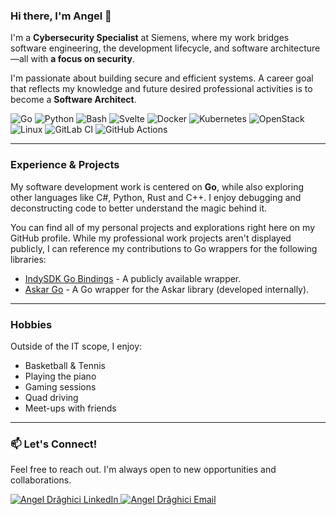 ### Hi there, I'm Angel 👋

I'm a **Cybersecurity Specialist** at Siemens, where my work bridges software engineering, the development lifecycle, and software architecture—all with **a focus on security**.

I'm passionate about building secure and efficient systems. A career goal that reflects my knowledge and future desired professional activities is to become a **Software Architect**.

<p align="left">
  <img src="https://img.shields.io/badge/Go-00ADD8?style=for-the-badge&logo=go&logoColor=white" alt="Go"/>
  <img src="https://img.shields.io/badge/Python-3776AB?style=for-the-badge&logo=python&logoColor=white" alt="Python"/>
  <img src="https://img.shields.io/badge/Bash-4EAA25?style=for-the-badge&logo=gnubash&logoColor=white" alt="Bash"/>
  <img src="https://img.shields.io/badge/Svelte-FF3E00?style=for-the-badge&logo=svelte&logoColor=white" alt="Svelte"/>
  <img src="https://img.shields.io/badge/Docker-2496ED?style=for-the-badge&logo=docker&logoColor=white" alt="Docker"/>
  <img src="https://img.shields.io/badge/Kubernetes-326CE5?style=for-the-badge&logo=kubernetes&logoColor=white" alt="Kubernetes"/>
  <img src="https://img.shields.io/badge/OpenStack-ED1944?style=for-the-badge&logo=openstack&logoColor=white" alt="OpenStack"/>
  <img src="https://img.shields.io/badge/Linux-FCC624?style=for-the-badge&logo=linux&logoColor=black" alt="Linux"/>
  <img src="https://img.shields.io/badge/GitLab_CI-FC6D26?style=for-the-badge&logo=gitlab&logoColor=white" alt="GitLab CI"/>
  <img src="https://img.shields.io/badge/GitHub_Actions-2088FF?style=for-the-badge&logo=githubactions&logoColor=white" alt="GitHub Actions"/>
</p>

---

### Experience & Projects

My software development work is centered on **Go**, while also exploring other languages like C#, Python, Rust and C++. I enjoy debugging and deconstructing code to better understand the magic behind it.

You can find all of my personal projects and explorations right here on my GitHub profile. While my professional work projects aren't displayed publicly, I can reference my contributions to Go wrappers for the following libraries:

* [IndySDK Go Bindings](https://github.com/joyride9999/IndySdkGoBindings) - A publicly available wrapper.
* [Askar Go](https://github.com/openwallet-foundation/askar) - A Go wrapper for the Askar library (developed internally).

---

### Hobbies

Outside of the IT scope, I enjoy:

* Basketball & Tennis
* Playing the piano
* Gaming sessions
* Quad driving
* Meet-ups with friends

---

### 📫 Let's Connect!

Feel free to reach out. I'm always open to new opportunities and collaborations.

<p align="left">
  <a href="https://www.linkedin.com/in/dr%C4%83ghici-angel-valentin-80a678326/" target="_blank">
    <img src="https://img.shields.io/badge/LinkedIn-0A66C2?style=for-the-badge&logo=linkedin&logoColor=white" alt="Angel Drăghici LinkedIn"/>
  </a>
  <a href="mailto:angel.draghici@gmail.com">
    <img src="https://img.shields.io/badge/Gmail-D14836?style=for-the-badge&logo=gmail&logoColor=white" alt="Angel Drăghici Email"/>
  </a>
</p>
